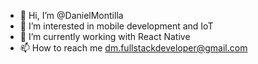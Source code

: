 - 👋 Hi, I’m @DanielMontilla
- 👀 I’m interested in mobile development and IoT
- 🌱 I’m currently working with React Native
- 📫 How to reach me dm.fullstackdeveloper@gmail.com 

<!---
DevMontilla/DevMontilla is a ✨ special ✨ repository because its `README.md` (this file) appears on your GitHub profile.
You can click the Preview link to take a look at your changes.
--->
